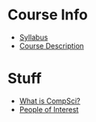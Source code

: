 # Course Info
* [Syllabus](https://worreaud000.github.io/cs1/syllabus)
* [Course Description](https://worreaud000.github.io/cs1/coursedescription)

# Stuff

* [What is CompSci?](https://worreaud000.github.io/cs1/whatiscompsci)
* [People of Interest](https://worreaud000.github.io/cs1/peopleofinterest)
